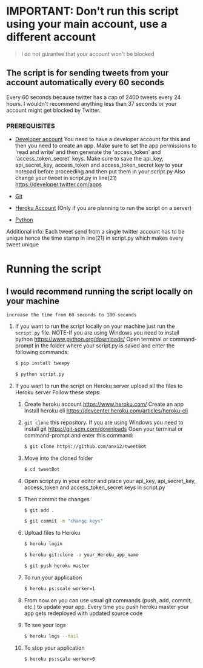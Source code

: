 # IMPORTANT: Don't run this script using your main account, use a different account
> I do not gurantee that your account won't be blocked

## The script is for sending tweets from your account automatically every 60 seconds

Every 60 seconds because twitter has a cap of 2400 tweets every 24 hours.
I wouldn't recommend anything less than 37 seconds or your account might get blocked by Twitter.

### PREREQUISITES
* [Developer account](https://developer.twitter.com/apps) You need to have a developer account for this and then you need to create an app. 
   Make sure to set the app permissions to 'read and write' and then generate the 'access_token' and 
   'access_token_secret' keys. 
   Make sure to save the api_key, api_secret_key, access_token and access_token_secret key to your notepad before proceeding and then put them in your script.py
   Also change your tweet in script.py in line(21)
https://developer.twitter.com/apps

* [Git](https://git-scm.com/downloads)

* [Heroku Account](https://www.heroku.com/) (Only if you are planning to run the script on a server)

* [Python](https://www.python.org/downloads/)


Additional info: Each tweet send from a single twitter account has to be unique hence the time stamp in line(21) in script.py which makes every tweet unique


# Running the script
## I would recommend running the script locally on your machine

   ```If you do plan to run the script on a server then
   increase the time from 60 seconds to 180 seconds
   ```

1. If you want to run the script locally on your machine just run the ```script.py``` file.
   NOTE-If you are using Windows you need to install python https://www.python.org/downloads/
   Open terminal or command-prompt in the folder where your script.py is saved and enter the following commands:
   ```bash
   $ pip install tweepy
   ```
   ```bash
   $ python script.py
   ```

2. If you want to run the script on Heroku server upload all the files to Heroku server
   Follow these steps:
   1. Create heroku account https://www.heroku.com/
      Create an app
      Install heroku cli https://devcenter.heroku.com/articles/heroku-cli

   2. ```git clone``` this repository. 
      If you are using Windows you need to install git https://git-scm.com/downloads
      Open your terminal or command-prompt and enter this command:
      ```bash
      $ git clone https://github.com/anx12/tweetBot
      ```
   
   3. Move into the cloned folder
      ```bash
      $ cd tweetBot
      ```
      
   4. Open script.py in your editor and place your api_key, api_secret_key, 
      access_token and access_token_secret keys in script.py
   
   5. Then commit the changes 
      ```bash
      $ git add .
      ```
      ```bash
      $ git commit -m "change keys"
      ```
      
   6. Upload files to Heroku
      ```bash
      $ heroku login
      ```
      ```bash
      $ heroku git:clone -a your_Heroku_app_name
      ```
      ```bash
      $ git push heroku master
      ```
      
   7. To run your application
      ```bash
      $ heroku ps:scale worker=1
      ```
      
   8. From now on you can use usual git commands (push, add, commit, etc.) to update your app. 
      Every time you push heroku master your app gets redeployed with updated source code
      
   9. To see your logs
      ```bash
      $ heroku logs --tail
      ```
      
   10. To stop your application
       ```bash
       $ heroku ps:scale worker=0
       ```
     
      
   

